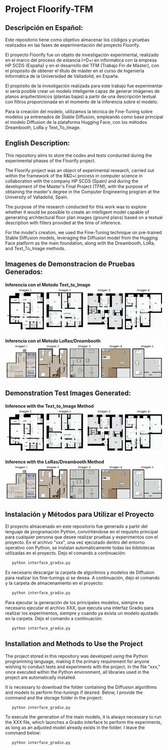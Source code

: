 # Project Floorify-TFM

## Descripción en Español:

Este repositorio tiene como objetivo almacenar los códigos y pruebas realizados en las fases de experimentación del proyecto Floorify.

El proyecto Floorify fue un objeto de investigación experimental, realizado en el marco del proceso de estancia I+D+i en informática con la empresa HP SCDS (España) y en el desarrollo del TFM (Trabajo Fin de Máster), con el propósito de obtener el título de máster en el curso de Ingeniería Informática de la Universidad de Valladolid, en España.

El propósito de la investigación realizada para este trabajo fue experimentar si sería posible crear un modelo inteligente capaz de generar imágenes de planos arquitectónicos (plantas bajas) a partir de una descripción textual con filtros proporcionada en el momento de la inferencia sobre el modelo.

Para la creación del modelo, utilizamos la técnica de Fine-Tuning sobre modelos ya entrenados de Stable Diffusion, empleando como base principal el modelo Diffusion de la plataforma Hugging Face, con los métodos Dreambooth, LoRa y Text_To_Image.

## English Description:

This repository aims to store the codes and tests conducted during the experimental phases of the Floorify project.

The Floorify project was an object of experimental research, carried out within the framework of the R&D+i process in computer science in collaboration with the company HP SCDS (Spain) and during the development of the Master's Final Project (TFM), with the purpose of obtaining the master's degree in the Computer Engineering program at the University of Valladolid, Spain.

The purpose of the research conducted for this work was to explore whether it would be possible to create an intelligent model capable of generating architectural floor plan images (ground plans) based on a textual description with filters provided at the time of inference.

For the model's creation, we used the Fine-Tuning technique on pre-trained Stable Diffusion models, leveraging the Diffusion model from the Hugging Face platform as the main foundation, along with the Dreambooth, LoRa, and Text_To_Image methods.

## Imagenes de Demonstracion de Pruebas Generados:

#### Inferencia con el Metodo Text_to_Image !["Inferencia con el Metodo Text_to_Image"](git_Img/Modelo2prompt2_TextToImage.png)

#### Inferencia con el Metodo LoRas/Dreambooth !["Inferencia con el Metodo LoRas/Dreambooth"](git_Img/Pruebas_02_LoRas.png)

## Demonstration Test Images Generated:

#### Inference with the Text_to_Image Method !["Inference with the Text_to_Image Method"](git_Img/Modelo2prompt2_TextToImage.png)

#### Inference with the LoRas/Dreambooth Method !["Inference with the LoRas/Dreambooth Method"](git_Img/Pruebas_02_LoRas.png)

## Instalación y Métodos para Utilizar el Proyecto

El proyecto almacenado en este repositorio fue generado a partir del lenguaje de programación Python, convirtiéndose en el requisito principal para cualquier persona que desee realizar pruebas y experimentos con el proyecto.
En el archivo "xxx", una vez ejecutado dentro del entorno operativo con Python, se instalan automáticamente todas las bibliotecas utilizadas en el proyecto. Dejo el comando a continuación:

```bash
   python interface_gradio.py
```

Es necesario descargar la carpeta de algoritmos y modelos de Diffusion para realizar los fine-tunings si se desea. A continuación, dejo el comando y la carpeta de almacenamiento en el proyecto:

```bash
   python interface_gradio.py
```

Para ejecutar la generación de los principales modelos, siempre es necesario ejecutar el archivo XXX, que ejecuta una interfaz Gradio para realizar los experimentos, siempre y cuando ya exista un modelo ajustado en la carpeta. Dejo el comando a continuación:

```bash
   python interface_gradio.py
```

## Installation and Methods to Use the Project

The project stored in this repository was developed using the Python programming language, making it the primary requirement for anyone wishing to conduct tests and experiments with the project.
In the file "xxx," once executed within the Python environment, all libraries used in the project are automatically installed.

It is necessary to download the folder containing the Diffusion algorithms and models to perform fine-tunings if desired. Below, I provide the command and the storage folder in the project:

```bash
   python interface_gradio.py
```

To execute the generation of the main models, it is always necessary to run the XXX file, which launches a Gradio interface to perform the experiments, as long as an adjusted model already exists in the folder. I leave the command below:

```bash
   python interface_gradio.py
```
